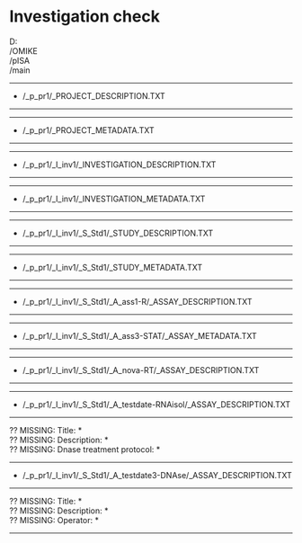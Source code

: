 # Investigation check 
D:  
/OMIKE  
/pISA  
/main

---

* /_p_pr1/_PROJECT_DESCRIPTION.TXT 
---


---

* /_p_pr1/_PROJECT_METADATA.TXT 
---


---

* /_p_pr1/_I_inv1/_INVESTIGATION_DESCRIPTION.TXT 
---


---

* /_p_pr1/_I_inv1/_INVESTIGATION_METADATA.TXT 
---


---

* /_p_pr1/_I_inv1/_S_Std1/_STUDY_DESCRIPTION.TXT 
---


---

* /_p_pr1/_I_inv1/_S_Std1/_STUDY_METADATA.TXT 
---


---

* /_p_pr1/_I_inv1/_S_Std1/_A_ass1-R/_ASSAY_DESCRIPTION.TXT 
---


---

* /_p_pr1/_I_inv1/_S_Std1/_A_ass3-STAT/_ASSAY_METADATA.TXT 
---


---

* /_p_pr1/_I_inv1/_S_Std1/_A_nova-RT/_ASSAY_DESCRIPTION.TXT 
---


---

* /_p_pr1/_I_inv1/_S_Std1/_A_testdate-RNAisol/_ASSAY_DESCRIPTION.TXT 
---

 ?? MISSING: Title:	*   
 ?? MISSING: Description:	*   
 ?? MISSING: Dnase treatment protocol:	*   

---

* /_p_pr1/_I_inv1/_S_Std1/_A_testdate3-DNAse/_ASSAY_DESCRIPTION.TXT 
---

 ?? MISSING: Title:	*   
 ?? MISSING: Description:	*   
 ?? MISSING: Operator:	*   

---

